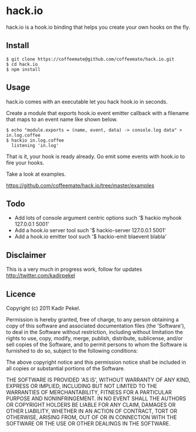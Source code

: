 hack.io
=======
hack.io is a hook.io binding that helps you create your own hooks on the fly.

Install
-------
```
$ git clone https://coffeemate@github.com/coffeemate/hack.io.git
$ cd hack.io
$ npm install
```

Usage
-----
hack.io comes with an executable let you hack hook.io in seconds.

Create a module that exports hook.io event emitter callback with a filename that maps to an
event name like shown below.

```
$ echo "module.exports = (name, event, data) -> console.log data" > in.log.coffee
$ hackio in.log.coffee
  listening 'in.log'
```

That is it, your hook is ready already. Go emit some events with hook.io to fire your hooks.

Take a look at examples.

<https://github.com/coffeemate/hack.io/tree/master/examples>

Todo
----

 * Add lots of console argument centric options such '$ hackio myhook 127.0.0.1 5001'
 * Add a hook.io server tool such '$ hackio-server 127.0.0.1 5001'
 * Add a hook.io emitter tool such '$ hackio-emit blaevent blabla'

Disclaimer
----------
This is a very much in progress work, follow for updates <http://twitter.com/kadirpekel>

Licence
-------
Copyright (c) 2011 Kadir Pekel.

Permission is hereby granted, free of charge, to any person obtaining a copy of
this software and associated documentation files (the 'Software'), to deal in
the Software without restriction, including without limitation the rights to
use, copy, modify, merge, publish, distribute, sublicense, and/or sell copies of
the Software, and to permit persons to whom the Software is furnished to do so,
subject to the following conditions:

The above copyright notice and this permission notice shall be included in all
copies or substantial portions of the Software.

THE SOFTWARE IS PROVIDED 'AS IS', WITHOUT WARRANTY OF ANY KIND, EXPRESS OR
IMPLIED, INCLUDING BUT NOT LIMITED TO THE WARRANTIES OF MERCHANTABILITY, FITNESS
FOR A PARTICULAR PURPOSE AND NONINFRINGEMENT. IN NO EVENT SHALL THE AUTHORS OR
COPYRIGHT HOLDERS BE LIABLE FOR ANY CLAIM, DAMAGES OR OTHER LIABILITY, WHETHER
IN AN ACTION OF CONTRACT, TORT OR OTHERWISE, ARISING FROM, OUT OF OR IN
CONNECTION WITH THE SOFTWARE OR THE USE OR OTHER DEALINGS IN THE SOFTWARE.